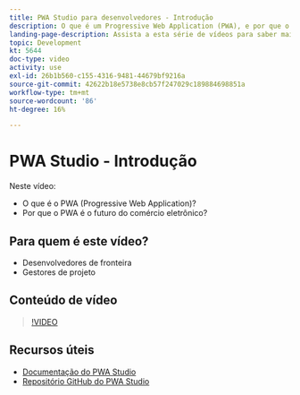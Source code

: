 ```yaml
---
title: PWA Studio para desenvolvedores - Introdução
description: O que é um Progressive Web Application (PWA), e por que o PWA Studio é o futuro?
landing-page-description: Assista a esta série de vídeos para saber mais sobre o Progressive Web Application (PWA) e por que o PWA Studio é o futuro para o [!DNL Commerce] sites.
topic: Development
kt: 5644
doc-type: video
activity: use
exl-id: 26b1b560-c155-4316-9481-44679bf9216a
source-git-commit: 42622b18e5738e8cb57f247029c189884698851a
workflow-type: tm+mt
source-wordcount: '86'
ht-degree: 16%

---
```


# PWA Studio - Introdução

Neste vídeo:

- O que é o PWA (Progressive Web Application)?
- Por que o PWA é o futuro do comércio eletrônico?

## Para quem é este vídeo?

- Desenvolvedores de fronteira
- Gestores de projeto

## Conteúdo de vídeo

>[!VIDEO](https://video.tv.adobe.com/v/35715?quality=12&learn=on)

## Recursos úteis

- [Documentação do PWA Studio](https://developer.adobe.com/commerce/pwa-studio/)
- [Repositório GitHub do PWA Studio](https://github.com/magento/pwa-studio)
